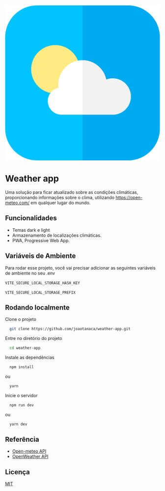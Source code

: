 <p align="center">
  <img src="https://raw.githubusercontent.com/joaotanaca/weather-app/main/public/weather.png" alt="Logo"/>
</p>

# Weather app

Uma solução para ficar atualizado sobre as condições climáticas, proporcionando informações sobre o clima, utilizando https://open-meteo.com/ em qualquer lugar do mundo.

## Funcionalidades

- Temas dark e light
- Armazenamento de localizações climáticas.
- PWA, Progressive Web App.

## Variáveis de Ambiente

Para rodar esse projeto, você vai precisar adicionar as seguintes variáveis de ambiente no seu .env

`VITE_SECURE_LOCAL_STORAGE_HASH_KEY`

`VITE_SECURE_LOCAL_STORAGE_PREFIX`

## Rodando localmente

Clone o projeto

```bash
  git clone https://github.com/joaotanaca/weather-app.git
```

Entre no diretório do projeto

```bash
  cd weather-app
```

Instale as dependências

```bash
  npm install
```

ou

```bash
  yarn
```

Inicie o servidor

```bash
  npm run dev
```

ou

```bash
  yarn dev
```

## Referência

- [Open-meteo API](https://open-meteo.com/en/docs)
- [OpenWeather API](https://openweathermap.org/api/geocoding-api)

## Licença

[MIT](https://choosealicense.com/licenses/mit/)
